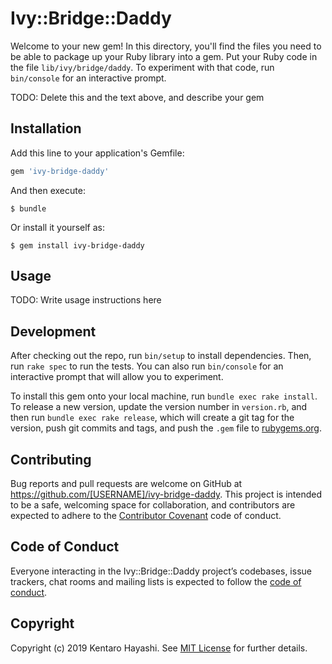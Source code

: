# Ivy::Bridge::Daddy

Welcome to your new gem! In this directory, you'll find the files you need to be able to package up your Ruby library into a gem. Put your Ruby code in the file `lib/ivy/bridge/daddy`. To experiment with that code, run `bin/console` for an interactive prompt.

TODO: Delete this and the text above, and describe your gem

## Installation

Add this line to your application's Gemfile:

```ruby
gem 'ivy-bridge-daddy'
```

And then execute:

    $ bundle

Or install it yourself as:

    $ gem install ivy-bridge-daddy

## Usage

TODO: Write usage instructions here

## Development

After checking out the repo, run `bin/setup` to install dependencies. Then, run `rake spec` to run the tests. You can also run `bin/console` for an interactive prompt that will allow you to experiment.

To install this gem onto your local machine, run `bundle exec rake install`. To release a new version, update the version number in `version.rb`, and then run `bundle exec rake release`, which will create a git tag for the version, push git commits and tags, and push the `.gem` file to [rubygems.org](https://rubygems.org).

## Contributing

Bug reports and pull requests are welcome on GitHub at https://github.com/[USERNAME]/ivy-bridge-daddy. This project is intended to be a safe, welcoming space for collaboration, and contributors are expected to adhere to the [Contributor Covenant](http://contributor-covenant.org) code of conduct.

## Code of Conduct

Everyone interacting in the Ivy::Bridge::Daddy project’s codebases, issue trackers, chat rooms and mailing lists is expected to follow the [code of conduct](https://github.com/[USERNAME]/ivy-bridge-daddy/blob/master/CODE_OF_CONDUCT.md).

## Copyright

Copyright (c) 2019 Kentaro Hayashi. See [MIT License](LICENSE.txt) for further details.
